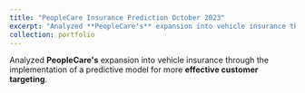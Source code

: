 ```yaml
---
title: "PeopleCare Insurance Prediction October 2023"
excerpt: "Analyzed **PeopleCare's** expansion into vehicle insurance through the implementation of a predictive model for more **effective customer targeting**.<br/><img src='/images/people.jpeg' style='max-width: 500px; max-height: 300px; width: auto; height: auto; display: block; margin: auto;' alt='handwritten'>"
collection: portfolio
---
```


Analyzed **PeopleCare's** expansion into vehicle insurance through the implementation of a predictive model for more **effective customer targeting**.


**Technical stack Used in the Project** - <img src="https://cdn.jsdelivr.net/gh/devicons/devicon/icons/python/python-original.svg" width ="16" height="100%"/> <img src="https://cdn.jsdelivr.net/gh/devicons/devicon/icons/jupyter/jupyter-original-wordmark.svg" width ="16" height="100%" /><img src="https://cdn.jsdelivr.net/gh/devicons/devicon/icons/azure/azure-original.svg" width ="16" height="100%" /> <img src="https://cdn.jsdelivr.net/gh/devicons/devicon/icons/flask/flask-original-wordmark.svg" width ="16" height="100%" /> <img src="https://cdn.jsdelivr.net/gh/devicons/devicon/icons/docker/docker-plain-wordmark.svg" width ="16" height="100%" />


  - Thoroughly examined customer behavior and other relevant features through a process of data visualization and data cleaning. This ensured the availability of accurate and high-quality data for the modeling task.  
  - Achieved an impressive prediction accuracy of **80%** by harnessing the robust capabilities of the **LightGBM** algorithm, optimizing its performance through hyperparameter tuning.
  - Streamlined the entire model deployment process using **Flask** and **Docker**, facilitating model delivery on the **Azure Container App** platform, optimizing operations and enhancing scalability.

The **Github code** is [here](https://github.com/Shyam-Sundar-7/PeopleCare)

